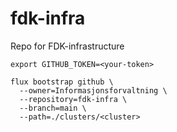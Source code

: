 # fdk-infra

Repo for FDK-infrastructure

```
export GITHUB_TOKEN=<your-token>

flux bootstrap github \
  --owner=Informasjonsforvaltning \
  --repository=fdk-infra \
  --branch=main \
  --path=./clusters/<cluster>
```
